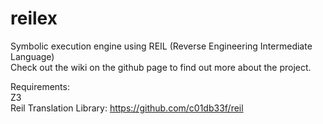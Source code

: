 # reilex
Symbolic execution engine using REIL (Reverse Engineering Intermediate Language)  
Check out the wiki on the github page to find out more about the project.

Requirements:   
Z3  
Reil Translation Library: https://github.com/c01db33f/reil
